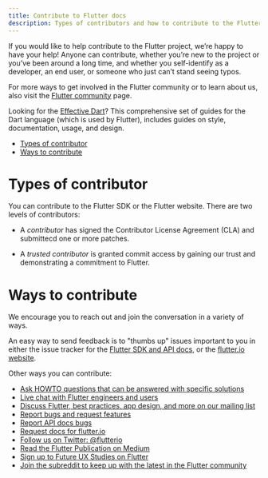 ```yaml
---
title: Contribute to Flutter docs
description: Types of contributors and how to contribute to the Flutter project.
---
```


If you would like to help contribute to the Flutter project,
we’re happy to have your help! Anyone can contribute, whether you’re new to
the project or you’ve been around a long time, and whether you self-identify
as a developer, an end user, or someone who just can’t stand seeing typos.

For more ways to get involved in the Flutter community or to learn about us,
also visit the [Flutter community](/community) page.

Looking for the [Effective Dart]({{site.www}}/guides/language/effective-dart)?
This comprehensive set of guides for the Dart language (which is used by Flutter),
includes guides on style, documentation, usage, and design.

* [Types of contributor](#types-of-contributor)
* [Ways to contribute](#ways-to-contribute)

# Types of contributor

You can contribute to the Flutter SDK or the Flutter website. There are two
levels of contributors:

* A _contributor_ has signed the Contributor License Agreement (CLA) and
  submittecd one or more patches.

* A _trusted contributor_ is granted commit access by gaining our trust and
  demonstrating a commitment to Flutter.

# Ways to contribute

We encourage you to reach out and join the conversation in a variety of ways.

An easy way to send feedback is to "thumbs up" issues important to you
in either the issue tracker for the [Flutter SDK and API docs][issues],
or the [flutter.io website][doc-issues].

Other ways you can contribute:

* [Ask HOWTO questions that can be answered with specific solutions][so]
* [Live chat with Flutter engineers and users][gitter]
* [Discuss Flutter, best practices, app design, and more on our mailing list][mailinglist]
* [Report bugs and request features][issues]
* [Report API docs bugs][issues]
* [Request docs for flutter.io][doc-issues]
* [Follow us on Twitter: @flutterio](https://twitter.com/flutterio/)
* [Read the Flutter Publication on Medium](https://medium.com/flutter-io)
* [Sign up to Future UX Studies on Flutter](/research-signup)
* [Join the subreddit to keep up with the latest in the Flutter community][reddit]

[issues]: https://github.com/flutter/flutter/issues
[doc-issues]: https://github.com/flutter/website/issues
[so]: https://stackoverflow.com/tags/flutter
[mailinglist]: https://groups.google.com/d/forum/flutter-dev
[gitter]: https://gitter.im/flutter/flutter
[reddit]: https://www.reddit.com/r/FlutterDev
